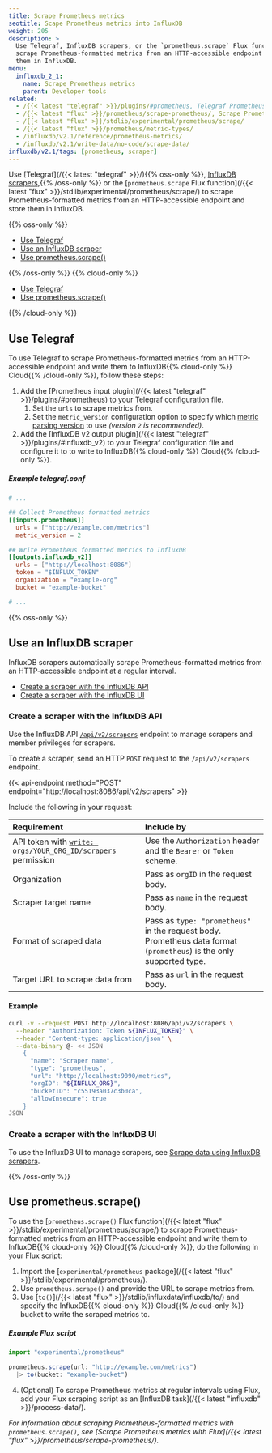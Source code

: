 ```yaml
---
title: Scrape Prometheus metrics
seotitle: Scape Prometheus metrics into InfluxDB
weight: 205
description: >
  Use Telegraf, InfluxDB scrapers, or the `prometheus.scrape` Flux function to
  scrape Prometheus-formatted metrics from an HTTP-accessible endpoint and store
  them in InfluxDB.
menu:
  influxdb_2_1:
    name: Scrape Prometheus metrics
    parent: Developer tools
related:
  - /{{< latest "telegraf" >}}/plugins/#prometheus, Telegraf Prometheus input plugin
  - /{{< latest "flux" >}}/prometheus/scrape-prometheus/, Scrape Prometheus metrics with Flux
  - /{{< latest "flux" >}}/stdlib/experimental/prometheus/scrape/
  - /{{< latest "flux" >}}/prometheus/metric-types/
  - /influxdb/v2.1/reference/prometheus-metrics/
  - /influxdb/v2.1/write-data/no-code/scrape-data/
influxdb/v2.1/tags: [prometheus, scraper]
---
```


Use [Telegraf](/{{< latest "telegraf" >}}/){{% oss-only %}}, [InfluxDB scrapers](/influxdb/v2.1/write-data/no-code/scrape-data/),{{% /oss-only %}}
or the [`prometheus.scrape` Flux function](/{{< latest "flux" >}}/stdlib/experimental/prometheus/scrape/)
to scrape Prometheus-formatted metrics from an HTTP-accessible endpoint and store them in InfluxDB.

{{% oss-only %}}

- [Use Telegraf](#use-telegraf)
- [Use an InfluxDB scraper](#use-an-influxdb-scraper)
- [Use prometheus.scrape()](#use-prometheusscrape)

{{% /oss-only %}}
{{% cloud-only %}}

- [Use Telegraf](#use-telegraf)
- [Use prometheus.scrape()](#use-prometheusscrape)

{{% /cloud-only %}}

## Use Telegraf
To use Telegraf to scrape Prometheus-formatted metrics from an HTTP-accessible
endpoint and write them to InfluxDB{{% cloud-only %}} Cloud{{% /cloud-only %}}, follow these steps:

1. Add the [Prometheus input plugin](/{{< latest "telegraf" >}}/plugins/#prometheus) to your Telegraf configuration file.
    1. Set the `urls` to scrape metrics from.
    2. Set the `metric_version` configuration option to specify which
      [metric parsing version](/influxdb/v2.1/reference/prometheus-metrics/) to use
      _(version `2` is recommended)_.
2. Add the [InfluxDB v2 output plugin](/{{< latest "telegraf" >}}/plugins/#influxdb_v2)
   to your Telegraf configuration file and configure it to to write to
   InfluxDB{{% cloud-only %}} Cloud{{% /cloud-only %}}.

##### Example telegraf.conf
```toml
# ...

## Collect Prometheus formatted metrics
[[inputs.prometheus]]
  urls = ["http://example.com/metrics"]
  metric_version = 2

## Write Prometheus formatted metrics to InfluxDB
[[outputs.influxdb_v2]]
  urls = ["http://localhost:8086"]
  token = "$INFLUX_TOKEN"
  organization = "example-org"
  bucket = "example-bucket"

# ...
```

{{% oss-only %}}

## Use an InfluxDB scraper
InfluxDB scrapers automatically scrape Prometheus-formatted metrics from an
HTTP-accessible endpoint at a regular interval.

- [Create a scraper with the InfluxDB API](#create-a-scraper-with-the-influxdb-api)
- [Create a scraper with the InfluxDB UI](#create-a-scraper-with-the-influxdb-ui)

### Create a scraper with the InfluxDB API

Use the InfluxDB API [`/api/v2/scrapers`](/influxdb/v2.1/api/#tag/Scraper-Targets) endpoint to manage scrapers and member privileges for scrapers.

To create a scraper, send an HTTP `POST` request to the `/api/v2/scrapers` endpoint.

{{< api-endpoint method="POST" endpoint="http://localhost:8086/api/v2/scrapers" >}}

Include the following in your request:

| Requirement          | Include by                                               |
|:-----------          |:----------                                               |
| API token with [`write: orgs/YOUR_ORG_ID/scrapers`](/influxdb/v2.1/api/#operation/PostAuthorizations) permission | Use the `Authorization` header and the `Bearer` or `Token` scheme. |
| Organization         | Pass as `orgID` in the request body. |
| Scraper target name         | Pass as `name` in the request body. |
| Format of scraped data | Pass as `type: "prometheus"` in the request body. Prometheus data format (`prometheus`) is the only supported type. |
| Target URL to scrape data from | Pass as `url` in the request body. |

#### Example

```sh
curl -v --request POST http://localhost:8086/api/v2/scrapers \
  --header "Authorization: Token ${INFLUX_TOKEN}" \
  --header 'Content-type: application/json' \
  --data-binary @- << JSON
    {
      "name": "Scraper name",
      "type": "prometheus",
      "url": "http://localhost:9090/metrics",
      "orgID": "${INFLUX_ORG}",
      "bucketID": "c55193a037c3b0ca",
      "allowInsecure": true
    }
JSON
```

### Create a scraper with the InfluxDB UI

To use the InfluxDB UI to manage scrapers, see
[Scrape data using InfluxDB scrapers](/influxdb/v2.1/write-data/no-code/scrape-data/).

{{% /oss-only %}}

## Use prometheus.scrape()
To use the [`prometheus.scrape()` Flux function](/{{< latest "flux" >}}/stdlib/experimental/prometheus/scrape/)
to scrape Prometheus-formatted metrics from an HTTP-accessible endpoint and write
them to InfluxDB{{% cloud-only %}} Cloud{{% /cloud-only %}}, do the following in your Flux script:

1. Import the [`experimental/prometheus` package](/{{< latest "flux" >}}/stdlib/experimental/prometheus/).
2. Use `prometheus.scrape()` and provide the URL to scrape metrics from.
3. Use [`to()`](/{{< latest "flux" >}}/stdlib/influxdata/influxdb/to/) and specify the  InfluxDB{{% cloud-only %}} Cloud{{% /cloud-only %}} bucket to write
  the scraped metrics to.

##### Example Flux script
```js
import "experimental/prometheus"

prometheus.scrape(url: "http://example.com/metrics")
  |> to(bucket: "example-bucket")
```

4. (Optional) To scrape Prometheus metrics at regular intervals using Flux, add your Flux
scraping script as an [InfluxDB task](/{{< latest "influxdb" >}}/process-data/).

_For information about scraping Prometheus-formatted metrics with `prometheus.scrape()`,
see [Scrape Prometheus metrics with Flux](/{{< latest "flux" >}}/prometheus/scrape-prometheus/)._
